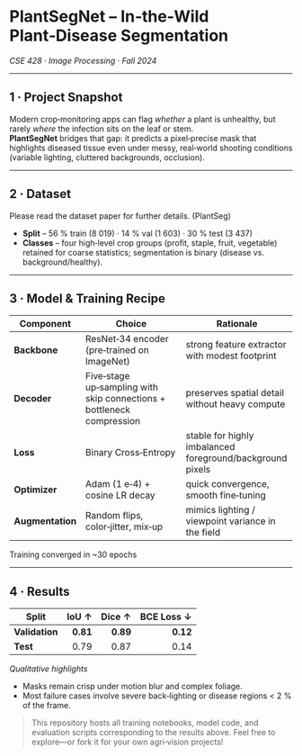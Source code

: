 # PlantSegNet – In‑the‑Wild Plant‑Disease Segmentation  
*CSE 428 · Image Processing · Fall 2024*

---

## 1 · Project Snapshot  
Modern crop‑monitoring apps can flag *whether* a plant is unhealthy, but rarely *where* the infection sits on the leaf or stem.  
**PlantSegNet** bridges that gap: it predicts a pixel‑precise mask that highlights diseased tissue even under messy, real‑world shooting conditions (variable lighting, cluttered backgrounds, occlusion).

---

## 2 · Dataset  
Please read the dataset paper for further details. (PlantSeg)

* **Split** – 56 % train (8 019) · 14 % val (1 603) · 30 % test (3 437)  
* **Classes** – four high‑level crop groups (profit, staple, fruit, vegetable) retained for coarse statistics; segmentation is binary (disease vs. background/healthy).

---

## 3 · Model & Training Recipe  
| Component | Choice | Rationale |
|-----------|--------|-----------|
| **Backbone** | ResNet‑34 encoder (pre‑trained on ImageNet) | strong feature extractor with modest footprint |
| **Decoder** | Five‑stage up‑sampling with skip connections + bottleneck compression | preserves spatial detail without heavy compute |
| **Loss** | Binary Cross‑Entropy | stable for highly imbalanced foreground/background pixels |
| **Optimizer** | Adam (1 e‑4) + cosine LR decay | quick convergence, smooth fine‑tuning |
| **Augmentation** | Random flips, color‑jitter, mix‑up | mimics lighting / viewpoint variance in the field |

Training converged in ~30 epochs

---

## 4 · Results  
| Split | IoU ↑ | Dice ↑ | BCE Loss ↓ |
|------ |------:|-------:|-----------:|
| **Validation** | **0.81** | **0.89** | **0.12** |
| **Test**       | 0.79 | 0.87 | 0.14 |

*Qualitative highlights*  
* Masks remain crisp under motion blur and complex foliage.  
* Most failure cases involve severe back‑lighting or disease regions < 2 % of the frame.


> This repository hosts all training notebooks, model code, and evaluation scripts corresponding to the results above. Feel free to explore—or fork it for your own agri‑vision projects!
